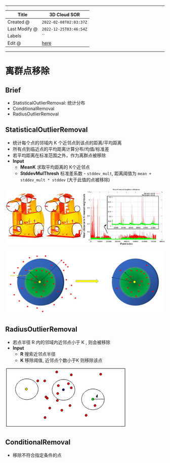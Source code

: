 -----

| Title         | 3D Cloud SOR                                          |
| ------------- | ----------------------------------------------------- |
| Created @     | `2022-02-08T02:03:37Z`                                |
| Last Modify @ | `2022-12-25T03:46:54Z`                                |
| Labels        | \`\`                                                  |
| Edit @        | [here](https://github.com/junxnone/aiwiki/issues/287) |

-----

# 离群点移除

## Brief

  - StatisticalOutlierRemoval: 统计分布
  - ConditionalRemoval
  - RadiusOutlierRemoval

## StatisticalOutlierRemoval

  - 统计每个点的邻域内 K 个近邻点到该点的距离/平均距离
  - 所有点到临近点的平均距离计算分布/均值/标准差
  - 若平均距离在标准范围之外，作为离群点被移除
  - **Input**
      - **MeanK** 求取平均距离的 K个近邻点
      - **StddevMulThresh** 标准差系数 - `stddev_mult`, 距离阈值为 `mean +
        stddev_mult * stddev` (大于此值的点被移除)

![image](media/1a534365889d76952087fcdef35f4e348038ab13.png)

![image](media/b6b9fb244b830bf07667140536e611f67bed6a87.png)

## RadiusOutlierRemoval

  - 若点半径 R 内的邻域内近邻点小于 K , 则会被移除
  - **Input**
      - **R** 搜索近邻点半径
      - **K** 移除阈值, 近邻点个数小于K 则移除该点

![image](media/cbab4a642becb90cc0f85f62299889d2d74e7a61.png)

## ConditionalRemoval

  - 移除不符合指定条件的点
